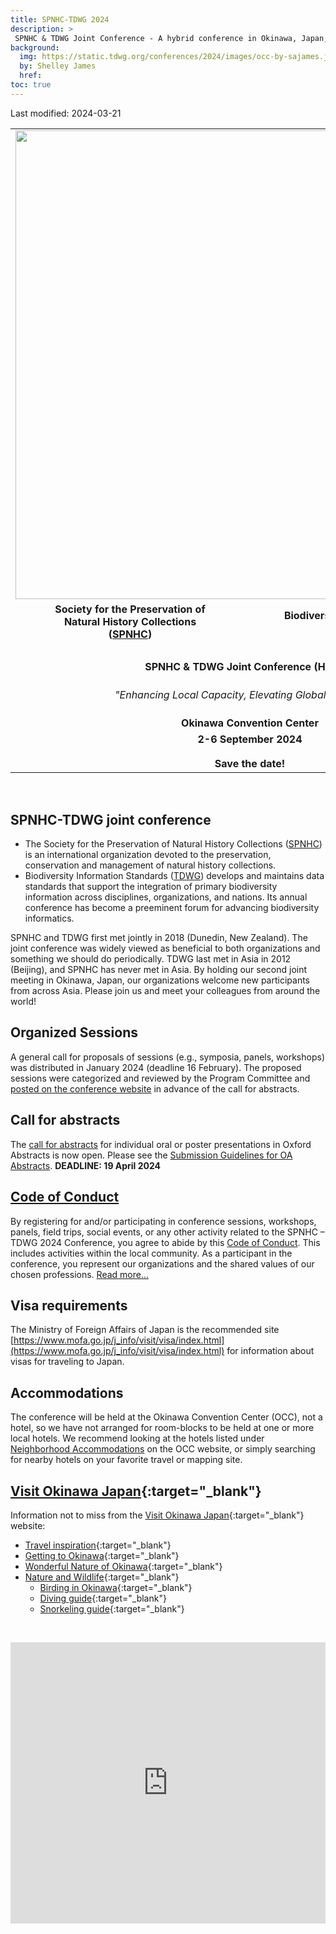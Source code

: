 ```yaml
---
title: SPNHC-TDWG 2024
description: >
 SPNHC & TDWG Joint Conference - A hybrid conference in Okinawa, Japan, 2-6 September 2024
background:
  img: https://static.tdwg.org/conferences/2024/images/occ-by-sajames.jpg
  by: Shelley James
  href: 
toc: true
---
```


Last modified: 2024-03-21

<table style="width: 100%; border-collapse: collapse;" border="0">
<tbody>
<tr style="height: 234px;">
 <td colspan="2" style="width: 100%; text-align: center"><img src="https://static.tdwg.org/conferences/2024/images/spnhc-tdwg-2024-logo-w-credit-line.png" 
     width="750">
 </td>
</tr>
<tr>
<td style="text-align: center; width: 50%;"><strong>Society for the Preservation of</strong><br /><strong>Natural History Collections<br />(<a href="https://www.spnhc.org">SPNHC</a>)</strong></td>
<td style="text-align: center; width: 50%;"><strong>Biodiversity Information Standards</strong><br /><strong>(<a href="https://www.tdwg.org/">TDWG</a>)</strong></td>
</tr>
<tr>
<td style="text-align: center; width: 100%;" colspan="2">&nbsp;</td>
</tr>
<tr style="height: 18px;">
<td style="text-align: center; height: 18px; width: 100%;" colspan="2"><strong>SPNHC &amp; TDWG Joint Conference (Hybrid)</strong></td>
</tr>
 <tr>
  <td style="text-align: center; width: 100%; height: 4em;" colspan="2"><i>&quot;Enhancing Local Capacity, Elevating Global Standards.&quot;</i></td>
 </tr>
<tr style="height: 18px;">
<td style="width: 100%; text-align: center; height: 18px;" colspan="2"><strong>Okinawa Convention Center</strong></td>
</tr>
<tr style="height: 18px;">
<td style="text-align: center; height: 18px; width: 100%;" colspan="2"><strong>2-6 September 2024</strong></td>
</tr>
<tr>
<td style="width: 100%; text-align: center; height: 2.5em; vertical-align: bottom;" colspan="2"><strong>Save the date!</strong></td>
</tr>
</tbody>
</table>

<p>&nbsp;</p>

## SPNHC-TDWG joint conference

  - The Society for the Preservation of Natural History Collections ([SPNHC](https://www.spnhc.org)) is an international organization devoted to the preservation, conservation and management of natural history collections.
  - Biodiversity Information Standards ([TDWG](/)) develops and maintains data standards that support the integration of primary biodiversity information across disciplines, organizations, and nations. Its annual conference has become a preeminent forum for advancing biodiversity informatics.

SPNHC and TDWG first met jointly in 2018 (Dunedin, New Zealand).  The joint conference was widely viewed as beneficial to both organizations and something we should do periodically. TDWG last met in Asia in 2012 (Beijing), and SPNHC has never met in Asia.  By holding our second joint meeting in Okinawa, Japan, our organizations welcome new participants from across Asia.  Please join us and meet your colleagues from around the world!

## Organized Sessions

A general call for proposals of sessions (e.g., symposia, panels, workshops) was distributed in January 2024 (deadline 16 February). The proposed sessions were categorized and reviewed by the Program Committee and [posted on the conference website](/conferences/2024/sessions/) in advance of the call for abstracts. 

## Call for abstracts

The [call for abstracts](/conferences/2024/call-for-abstracts/) for individual oral or poster presentations in Oxford Abstracts is now open. Please see the [Submission Guidelines for OA Abstracts](/conferences/2024/oa-abstract-submission-guidelines/). **DEADLINE: 19 April 2024**

## [Code of Conduct](/conferences/2024/code-of-conduct/)

By registering for and/or participating in conference sessions, workshops, panels, field trips, social events, or any other activity related to the SPNHC – TDWG 2024 Conference, you agree to abide by this [Code of Conduct](/conferences/2024/code-of-conduct/). This includes activities within the local community. As a participant in the conference, you represent our organizations and the shared values of our chosen professions.  [Read more...](/conferences/2024/code-of-conduct/)

## Visa requirements

The Ministry of Foreign Affairs of Japan is the recommended site [https://www.mofa.go.jp/j_info/visit/visa/index.html](https://www.mofa.go.jp/j_info/visit/visa/index.html) for information about visas for traveling to Japan.

## Accommodations

The conference will be held at the Okinawa Convention Center (OCC), not a hotel, so we have not arranged for room-blocks to be held at one or more local hotels.  We recommend looking at the hotels listed under [Neighborhood Accommodations](https://www.oki-conven.jp/en/neighborhoodaccommodations/) on the OCC website, or simply searching for nearby hotels on your favorite travel or mapping site.

## [Visit Okinawa Japan](https://visitokinawajapan.com/){:target="_blank"} 

Information not to miss from the [Visit Okinawa Japan](https://visitokinawajapan.com/){:target="_blank"} website:
  - [Travel inspiration](https://visitokinawajapan.com/travel-inspiration/){:target="_blank"}
  - [Getting to Okinawa](https://visitokinawajapan.com/plan-your-trip/getting-to-okinawa/){:target="_blank"}
  - [Wonderful Nature of Okinawa](https://visitokinawajapan.com/discover/wonderful-nature-okinawa/){:target="_blank"}
  - [Nature and Wildlife](https://visitokinawajapan.com/travel-inspiration/nature-wildlife/){:target="_blank"}
    - [Birding in Okinawa](https://visitokinawajapan.com/travel-inspiration/okinawa-birdwatching-paradise/){:target="_blank"}
    - [Diving guide](https://visitokinawajapan.com/travel-inspiration/okinawa-diving-guide/){:target="_blank"}
    - [Snorkeling guide](https://visitokinawajapan.com/travel-inspiration/okinawa-snorkeling-guide/){:target="_blank"}


<p>&nbsp;</p>

<iframe src="https://www.google.com/maps/embed?pb=!1m18!1m12!1m3!1d15961271.026159793!2d127.5096399435818!3d30.779717013870645!2m3!1f0!2f0!3f0!3m2!1i1024!2i768!4f13.1!3m3!1m2!1s0x34e56ca503aaaaab%3A0xeb769b84d6de2088!2sOkinawa%20Convention%20Centre!5e0!3m2!1sen!2sus!4v1698478006062!5m2!1sen!2sus" width="100%" height="450" style="border:0;" allowfullscreen="" loading="lazy" referrerpolicy="no-referrer-when-downgrade"></iframe>
